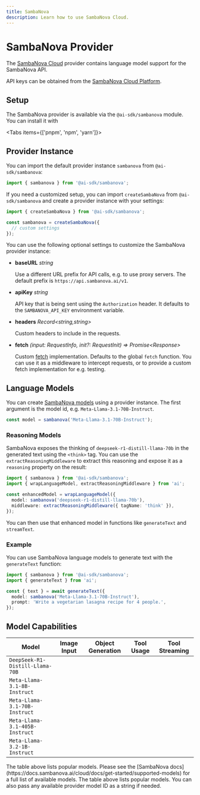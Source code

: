 ```yaml
---
title: SambaNova
description: Learn how to use SambaNova Cloud.
---
```


# SambaNova Provider

The [SambaNova Cloud](https://cloud.sambanova.ai/) provider contains language model support for the SambaNova API.

API keys can be obtained from the [SambaNova Cloud Platform](https://cloud.sambanova.ai/apis).

## Setup

The SambaNova provider is available via the `@ai-sdk/sambanova` module.
You can install it with

<Tabs items={['pnpm', 'npm', 'yarn']}>
  <Tab>
    <Snippet text="pnpm add @ai-sdk/sambanova" dark />
  </Tab>
  <Tab>
    <Snippet text="npm install @ai-sdk/sambanova" dark />
  </Tab>
  <Tab>
    <Snippet text="yarn add @ai-sdk/sambanova" dark />
  </Tab>
</Tabs>

## Provider Instance

You can import the default provider instance `sambanova` from `@ai-sdk/sambanova`:

```ts
import { sambanova } from '@ai-sdk/sambanova';
```

If you need a customized setup, you can import `createSambaNova` from `@ai-sdk/sambanova`
and create a provider instance with your settings:

```ts
import { createSambaNova } from '@ai-sdk/sambanova';

const sambanova = createSambaNova({
  // custom settings
});
```

You can use the following optional settings to customize the SambaNova provider instance:

- **baseURL** _string_

  Use a different URL prefix for API calls, e.g. to use proxy servers.
  The default prefix is `https://api.sambanova.ai/v1`.

- **apiKey** _string_

  API key that is being sent using the `Authorization` header.
  It defaults to the `SAMBANOVA_API_KEY` environment variable.

- **headers** _Record&lt;string,string&gt;_

  Custom headers to include in the requests.

- **fetch** _(input: RequestInfo, init?: RequestInit) => Promise&lt;Response&gt;_

  Custom [fetch](https://developer.mozilla.org/en-US/docs/Web/API/fetch) implementation.
  Defaults to the global `fetch` function.
  You can use it as a middleware to intercept requests,
  or to provide a custom fetch implementation for e.g. testing.

## Language Models

You can create [SambaNova models](https://docs.sambanova.ai/cloud/docs/get-started/supported-models) using a provider instance.
The first argument is the model id, e.g. `Meta-Llama-3.1-70B-Instruct`.

```ts
const model = sambanova('Meta-Llama-3.1-70B-Instruct');
```

### Reasoning Models

SambaNova exposes the thinking of `deepseek-r1-distill-llama-70b` in the generated text using the `<think>` tag.
You can use the `extractReasoningMiddleware` to extract this reasoning and expose it as a `reasoning` property on the result:

```ts
import { sambanova } from '@ai-sdk/sambanova';
import { wrapLanguageModel, extractReasoningMiddleware } from 'ai';

const enhancedModel = wrapLanguageModel({
  model: sambanova('deepseek-r1-distill-llama-70b'),
  middleware: extractReasoningMiddleware({ tagName: 'think' }),
});
```

You can then use that enhanced model in functions like `generateText` and `streamText`.

### Example

You can use SambaNova language models to generate text with the `generateText` function:

```ts
import { sambanova } from '@ai-sdk/sambanova';
import { generateText } from 'ai';

const { text } = await generateText({
  model: sambanova('Meta-Llama-3.1-70B-Instruct'),
  prompt: 'Write a vegetarian lasagna recipe for 4 people.',
});
```

## Model Capabilities

| Model                           | Image Input         | Object Generation   | Tool Usage          | Tool Streaming      |
| ------------------------------- | ------------------- | ------------------- | ------------------- | ------------------- |
| `DeepSeek-R1-Distill-Llama-70B` | <Cross size={18} /> | <Cross size={18} /> | <Cross size={18} /> | <Cross size={18} /> |
| `Meta-Llama-3.1-8B-Instruct`    | <Cross size={18} /> | <Check size={18} /> | <Check size={18} /> | <Check size={18} /> |
| `Meta-Llama-3.1-70B-Instruct`   | <Cross size={18} /> | <Check size={18} /> | <Check size={18} /> | <Check size={18} /> |
| `Meta-Llama-3.1-405B-Instruct`  | <Cross size={18} /> | <Check size={18} /> | <Check size={18} /> | <Check size={18} /> |
| `Meta-Llama-3.2-1B-Instruct`    | <Cross size={18} /> | <Check size={18} /> | <Check size={18} /> | <Check size={18} /> |

<Note>
  The table above lists popular models. Please see the [SambaNova
  docs](https://docs.sambanova.ai/cloud/docs/get-started/supported-models) for a
  full list of available models. The table above lists popular models. You can
  also pass any available provider model ID as a string if needed.
</Note>
